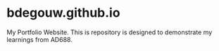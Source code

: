 # bdegouw.github.io
My Portfolio Website. 
This is repository is designed to demonstrate my learnings from AD688. 
